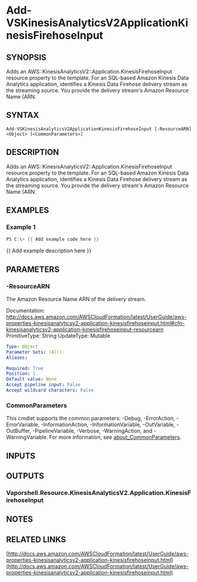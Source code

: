 # Add-VSKinesisAnalyticsV2ApplicationKinesisFirehoseInput

## SYNOPSIS
Adds an AWS::KinesisAnalyticsV2::Application.KinesisFirehoseInput resource property to the template.
For an SQL-based Amazon Kinesis Data Analytics application, identifies a Kinesis Data Firehose delivery stream as the streaming source.
You provide the delivery stream's Amazon Resource Name (ARN.

## SYNTAX

```
Add-VSKinesisAnalyticsV2ApplicationKinesisFirehoseInput [-ResourceARN] <Object> [<CommonParameters>]
```

## DESCRIPTION
Adds an AWS::KinesisAnalyticsV2::Application.KinesisFirehoseInput resource property to the template.
For an SQL-based Amazon Kinesis Data Analytics application, identifies a Kinesis Data Firehose delivery stream as the streaming source.
You provide the delivery stream's Amazon Resource Name (ARN.

## EXAMPLES

### Example 1
```powershell
PS C:\> {{ Add example code here }}
```

{{ Add example description here }}

## PARAMETERS

### -ResourceARN
The Amazon Resource Name ARN of the delivery stream.

Documentation: http://docs.aws.amazon.com/AWSCloudFormation/latest/UserGuide/aws-properties-kinesisanalyticsv2-application-kinesisfirehoseinput.html#cfn-kinesisanalyticsv2-application-kinesisfirehoseinput-resourcearn
PrimitiveType: String
UpdateType: Mutable

```yaml
Type: Object
Parameter Sets: (All)
Aliases:

Required: True
Position: 1
Default value: None
Accept pipeline input: False
Accept wildcard characters: False
```

### CommonParameters
This cmdlet supports the common parameters: -Debug, -ErrorAction, -ErrorVariable, -InformationAction, -InformationVariable, -OutVariable, -OutBuffer, -PipelineVariable, -Verbose, -WarningAction, and -WarningVariable. For more information, see [about_CommonParameters](http://go.microsoft.com/fwlink/?LinkID=113216).

## INPUTS

## OUTPUTS

### Vaporshell.Resource.KinesisAnalyticsV2.Application.KinesisFirehoseInput
## NOTES

## RELATED LINKS

[http://docs.aws.amazon.com/AWSCloudFormation/latest/UserGuide/aws-properties-kinesisanalyticsv2-application-kinesisfirehoseinput.html](http://docs.aws.amazon.com/AWSCloudFormation/latest/UserGuide/aws-properties-kinesisanalyticsv2-application-kinesisfirehoseinput.html)

